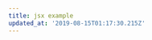 ```yaml
---
title: jsx example
updated_at: '2019-08-15T01:17:30.215Z'
---
```

<Slider title="lorem">
  <Image path="/lalala">
  <Image path="/nanana">
</Slider>
